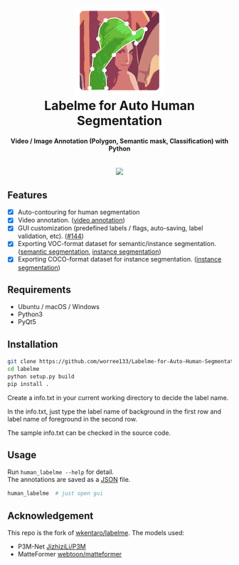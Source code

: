<h1 align="center">
  <img src="labelme/icons/icon.png"><br/>Labelme for Auto Human Segmentation
</h1>

<h4 align="center">
  Video / Image Annotation (Polygon, Semantic mask, Classification) with Python
</h4>

<br/>

<div align="center">
  <img src="resources/SemanticSegmentation.png" width="70%">
</div>

## Features

- [x] Auto-contouring for human segmentation
- [x] Video annotation. ([video annotation](examples/video_annotation))
- [x] GUI customization (predefined labels / flags, auto-saving, label validation, etc). ([#144](https://github.com/wkentaro/labelme/pull/144))
- [x] Exporting VOC-format dataset for semantic/instance segmentation. ([semantic segmentation](examples/semantic_segmentation), [instance segmentation](examples/instance_segmentation))
- [x] Exporting COCO-format dataset for instance segmentation. ([instance segmentation](examples/instance_segmentation))

## Requirements

- Ubuntu / macOS / Windows
- Python3
- PyQt5

## Installation

```bash
git clone https://github.com/worree133/Labelme-for-Auto-Human-Segmentation.git
cd labelme
python setup.py build
pip install .
```

Create a info.txt in your current working directory to decide the label name.

In the info.txt, just type the label name of background in the first row and label name of foreground in the second row.

The sample info.txt can be checked in the source code.

## Usage

Run `human_labelme --help` for detail.  
The annotations are saved as a [JSON](http://www.json.org/) file.

```bash
human_labelme  # just open gui
```

## Acknowledgement

This repo is the fork of [wkentaro/labelme](https://github.com/wkentaro/labelme).
The models used:
- P3M-Net [JizhiziLi/P3M](https://github.com/JizhiziLi/P3M/tree/master/core)
- MatteFormer [webtoon/matteformer](https://github.com/webtoon/matteformer)
